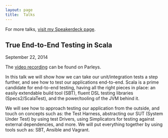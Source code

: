 ```yaml
---
layout: page
title:  Talks
---
```


For more talks, [visit my Speakerdeck page](https://speakerdeck.com/orrsella).

## True End-to-End Testing in Scala
<p class="post-date">September 22, 2014</p>

<script async class="speakerdeck-embed" data-id="c27fd3803ec60132416222d5471c564c" data-ratio="1.33333333333333" src="//speakerdeck.com/assets/embed.js"></script>

The [video recording](https://www.parleys.com/play/5460c793e4b0dab81f955667) can be found on Parleys.

In this talk we will show how we can take our unit/integration tests a step further, and see how to test our applications end-to-end. Scala is a prime candidate for end-to-end testing, having all the right pieces in place: an easily extendable build tool (SBT), fluent DSL testing libraries (Specs2/ScalaTest), and the power/tooling of the JVM behind it.

We will see how to approach testing our application from the outside, and touch on concepts such as: the Test Harness, abstracting our SUT (System Under Test) by using test Drivers, using Simplicators for testing against external dependencies, and more. We will put everything together by using tools such as: SBT, Ansible and Vagrant.
